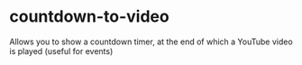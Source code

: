 countdown-to-video
==================

Allows you to show a countdown timer, at the end of which a YouTube video is played (useful for events)
